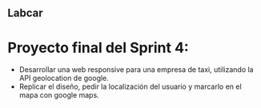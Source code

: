 ## Labcar
# Proyecto final del Sprint 4:
- Desarrollar una web responsive para una empresa de taxi, utilizando la API geolocation de google.
- Replicar el diseño, pedir la localización del usuario y marcarlo en el mapa con google maps.
